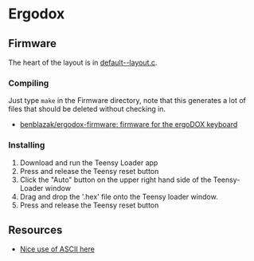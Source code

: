 # Ergodox

## Firmware

The heart of the layout is in [default--layout.c](Firmware/keyboard/ergodox/layout/default--layout.c).

### Compiling

Just type `make` in the Firmware directory, note that this generates a lot of files that should be deleted without checking in.

* [benblazak/ergodox-firmware: firmware for the ergoDOX keyboard](https://github.com/benblazak/ergodox-firmware#compile-the-source-code)

### Installing

1. Download and run the Teensy Loader app
2. Press and release the Teensy reset button
3. Click the "Auto" button on the upper right hand side of the Teensy-Loader window
4. Drag and drop the '.hex' file onto the Teensy loader window.
5. Press and release the Teensy reset button

## Resources

* [Nice use of ASCII here](https://github.com/grota/tmk_keyboard/blob/grota_layout/keyboard/ergodox/keymap_grota.h#L25)